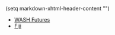 (setq markdown-xhtml-header-content
      "<style type='text/css'>
.tab-content {
    display: none;
}
.tab-content:target {
    display: block;
}
</style>")

<ul id="menu">
    <li><a href="#tab1">WASH Futures</a></li>
    <li><a href="#tab2">Fiji</a></li>
</ul>
<div id="tab1" class="tab-content"><iframe width="100%" height="1000px" src="https://seap.akvolumen.org/s/y6qW6wnxg6E" frameborder="0" allow="encrypted-media"></iframe></div>
<div id="tab2" class="tab-content"><iframe width="100%" height="1000px" src="https://pacificwash.akvolumen.org/s/LdS7jxYV4sc" frameborder="0" allow="encrypted-media"></iframe></div>
